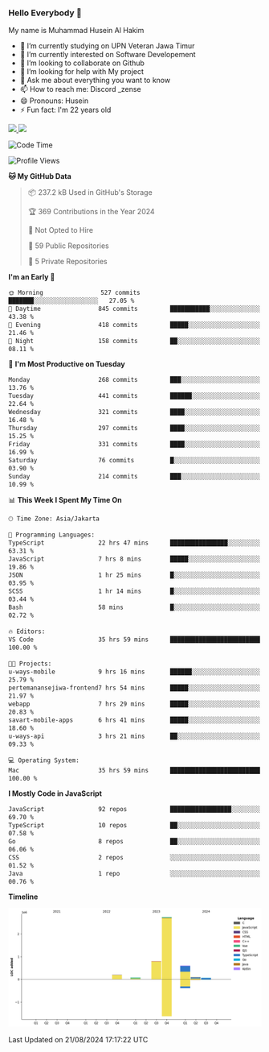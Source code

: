 ### Hello Everybody 👋

My name is Muhammad Husein Al Hakim

- 🔭 I’m currently studying on UPN Veteran Jawa Timur
- 🌱 I’m currently interested on Software Developement
- 👯 I’m looking to collaborate on Github
- 🤔 I’m looking for help with My project
- 💬 Ask me about everything you want to know
- 📫 How to reach me: Discord _zense
- 😄 Pronouns: Husein
- ⚡ Fun fact: I'm 22 years old

<p align="left">
<a href="https://github.com/huseinhq">
  <img height="180em" src="https://github-readme-stats-eight-theta.vercel.app/api?username=huseinhq&show_icons=true&theme=algolia&include_all_commits=true&count_private=true"/>
  <img height="180em" src="https://github-readme-stats-eight-theta.vercel.app/api/top-langs/?username=huseinhq&layout=compact&langs_count=8&theme=algolia"/>
</a>
</p>

<!--START_SECTION:waka-->
![Code Time](http://img.shields.io/badge/Code%20Time-1%2C319%20hrs%2020%20mins-blue)

![Profile Views](http://img.shields.io/badge/Profile%20Views-0-blue)

**🐱 My GitHub Data** 

> 📦 237.2 kB Used in GitHub's Storage 
 > 
> 🏆 369 Contributions in the Year 2024
 > 
> 🚫 Not Opted to Hire
 > 
> 📜 59 Public Repositories 
 > 
> 🔑 5 Private Repositories 
 > 
**I'm an Early 🐤** 

```text
🌞 Morning                527 commits         ███████░░░░░░░░░░░░░░░░░░   27.05 % 
🌆 Daytime                845 commits         ███████████░░░░░░░░░░░░░░   43.38 % 
🌃 Evening                418 commits         █████░░░░░░░░░░░░░░░░░░░░   21.46 % 
🌙 Night                  158 commits         ██░░░░░░░░░░░░░░░░░░░░░░░   08.11 % 
```
📅 **I'm Most Productive on Tuesday** 

```text
Monday                   268 commits         ███░░░░░░░░░░░░░░░░░░░░░░   13.76 % 
Tuesday                  441 commits         ██████░░░░░░░░░░░░░░░░░░░   22.64 % 
Wednesday                321 commits         ████░░░░░░░░░░░░░░░░░░░░░   16.48 % 
Thursday                 297 commits         ████░░░░░░░░░░░░░░░░░░░░░   15.25 % 
Friday                   331 commits         ████░░░░░░░░░░░░░░░░░░░░░   16.99 % 
Saturday                 76 commits          █░░░░░░░░░░░░░░░░░░░░░░░░   03.90 % 
Sunday                   214 commits         ███░░░░░░░░░░░░░░░░░░░░░░   10.99 % 
```


📊 **This Week I Spent My Time On** 

```text
🕑︎ Time Zone: Asia/Jakarta

💬 Programming Languages: 
TypeScript               22 hrs 47 mins      ████████████████░░░░░░░░░   63.31 % 
JavaScript               7 hrs 8 mins        █████░░░░░░░░░░░░░░░░░░░░   19.86 % 
JSON                     1 hr 25 mins        █░░░░░░░░░░░░░░░░░░░░░░░░   03.95 % 
SCSS                     1 hr 14 mins        █░░░░░░░░░░░░░░░░░░░░░░░░   03.44 % 
Bash                     58 mins             █░░░░░░░░░░░░░░░░░░░░░░░░   02.72 % 

🔥 Editors: 
VS Code                  35 hrs 59 mins      █████████████████████████   100.00 % 

🐱‍💻 Projects: 
u-ways-mobile            9 hrs 16 mins       ██████░░░░░░░░░░░░░░░░░░░   25.79 % 
pertemanansejiwa-frontend7 hrs 54 mins       █████░░░░░░░░░░░░░░░░░░░░   21.97 % 
webapp                   7 hrs 29 mins       █████░░░░░░░░░░░░░░░░░░░░   20.83 % 
savart-mobile-apps       6 hrs 41 mins       █████░░░░░░░░░░░░░░░░░░░░   18.60 % 
u-ways-api               3 hrs 21 mins       ██░░░░░░░░░░░░░░░░░░░░░░░   09.33 % 

💻 Operating System: 
Mac                      35 hrs 59 mins      █████████████████████████   100.00 % 
```

**I Mostly Code in JavaScript** 

```text
JavaScript               92 repos            █████████████████░░░░░░░░   69.70 % 
TypeScript               10 repos            ██░░░░░░░░░░░░░░░░░░░░░░░   07.58 % 
Go                       8 repos             ██░░░░░░░░░░░░░░░░░░░░░░░   06.06 % 
CSS                      2 repos             ░░░░░░░░░░░░░░░░░░░░░░░░░   01.52 % 
Java                     1 repo              ░░░░░░░░░░░░░░░░░░░░░░░░░   00.76 % 
```



**Timeline**

![Lines of Code chart](https://raw.githubusercontent.com/HuseinHQ/HuseinHQ/main/assets/bar_graph.png)


 Last Updated on 21/08/2024 17:17:22 UTC
<!--END_SECTION:waka-->
